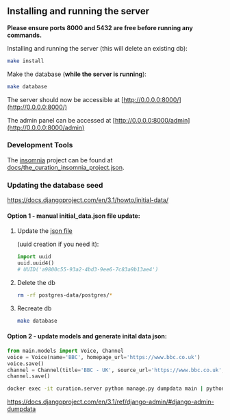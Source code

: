 ## Installing and running the server

**Please ensure ports 8000 and 5432 are free before running any commands.**

Installing and running the server (this will delete an existing db):

```bash
make install
```

Make the database (**while the server is running**):

```bash
make database
```

The server should now be accessible at [http://0.0.0.0:8000/](http://0.0.0.0:8000/)

The admin panel can be accessed at [http://0.0.0.0:8000/admin](http://0.0.0.0:8000/admin)

### Development Tools

The [insomnia](https://insomnia.rest) project can be found at [docs/the_curation_insomnia_project.json](docs/the_curation_insomnia_project.json).

### Updating the database seed

https://docs.djangoproject.com/en/3.1/howto/initial-data/

#### Option 1 - manual initial_data.json file update:

1. Update the [json file](server/main/migrations/seed/initial_data.json)

   (uuid creation if you need it):

   ```python
   import uuid
   uuid.uuid4()
   # UUID('a9800c55-93a2-4bd3-9ee6-7c83a9b13ae4')
   ```

2. Delete the db

   ```bash
   rm -rf postgres-data/postgres/*
   ```

3. Recreate db

   ```bash
   make database
   ```

#### Option 2 - update models and generate inital data json:

```python
from main.models import Voice, Channel
voice = Voice(name='BBC', homepage_url='https://www.bbc.co.uk')
voice.save()
channel = Channel(title='BBC - UK', source_url='https://www.bbc.co.uk', url_to_scrape='http://feeds.bbci.co.uk/news/rss.xml', channel_type='O', voice=voice)
channel.save()
```

```bash
docker exec -it curation.server python manage.py dumpdata main | python -m json.tool > initial_data.json
```

https://docs.djangoproject.com/en/3.1/ref/django-admin/#django-admin-dumpdata
